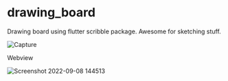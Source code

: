 # drawing_board

Drawing board using flutter scribble package. Awesome for sketching stuff.

![Capture](https://user-images.githubusercontent.com/53033498/189094423-374d54b9-cfec-427e-90e0-235e5ef51bfc.PNG)

Webview 

![Screenshot 2022-09-08 144513](https://user-images.githubusercontent.com/53033498/189091171-3a135795-360e-4e68-8fde-ba470868a289.png)



